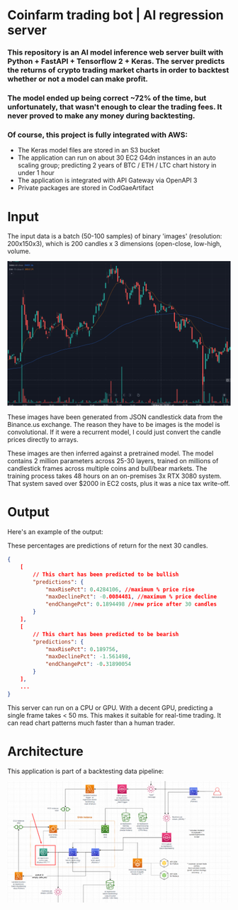 
# Coinfarm trading bot | AI regression server

### This repository is an AI model inference web server built with Python + FastAPI + Tensorflow 2 + Keras. The server predicts the returns of crypto trading market charts in order to backtest whether or not a model can make profit.

### The model ended up being correct ~72% of the time, but unfortunately, that wasn't enough to clear the trading fees. It never proved to make any money during backtesting.

### Of course, this project is fully integrated with AWS:

* The Keras model files are stored in an S3 bucket
* The application can run on about 30 EC2 G4dn instances in an auto scaling group; predicting 2 years of BTC / ETH / LTC chart history in under 1 hour
* The application is integrated with API Gateway via OpenAPI 3
* Private packages are stored in CodGaeArtifact

# Input

The input data is a batch (50-100 samples) of binary 'images' (resolution: 200x150x3), which is 200 candles x 3 dimensions (open-close, low-high, volume. 

![](media/candle_chart_1.png)

These images have been generated from JSON candlestick data from the Binance.us exchange. The reason they have to be images is the model is convolutional. If it were a recurrent model, I could just convert the candle prices directly to arrays.

These images are then inferred against a pretrained model. The model contains 2 million parameters across 25-30 layers, trained on millions of candlestick frames across multiple coins and bull/bear markets. The training process takes 48 hours on an on-premises 3x RTX 3080 system. That system saved over $2000 in EC2 costs, plus it was a nice tax write-off.

# Output

Here's an example of the output:

These percentages are predictions of return for the next 30 candles.

```json
{
	[
		// This chart has been predicted to be bullish
		"predictions": {
			"maxRisePct": 0.4284106, //maximum % price rise
			"maxDeclinePct": -0.0084481, //maximum % price decline
			"endChangePct": 0.1894498 //new price after 30 candles
		}
	],
	[
		// This chart has been predicted to be bearish
		"predictions": {
			"maxRisePct": 0.189756,
			"maxDeclinePct": -1.561498,
			"endChangePct": -0.31890054
		}
	],
	...
}
```

This server can run on a CPU or GPU. With a decent GPU, predicting a single frame takes < 50 ms. This makes it suitable for real-time trading. It can read chart patterns much faster than a human trader.

# Architecture

This application is part of a backtesting data pipeline:

![](media/full_architecture.png)
